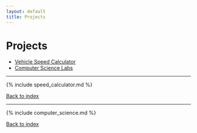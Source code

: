 ```yaml
---
layout: default
title: Projects
---
```

# Projects

* [Vehicle Speed Calculator](#vehicle-speed-calculator)
* [Computer Science Labs](#computer-science-labs)

***

{% include speed_calculator.md %}

[Back to index](#projects)

***

{% include computer_science.md %}

[Back to index](#projects)